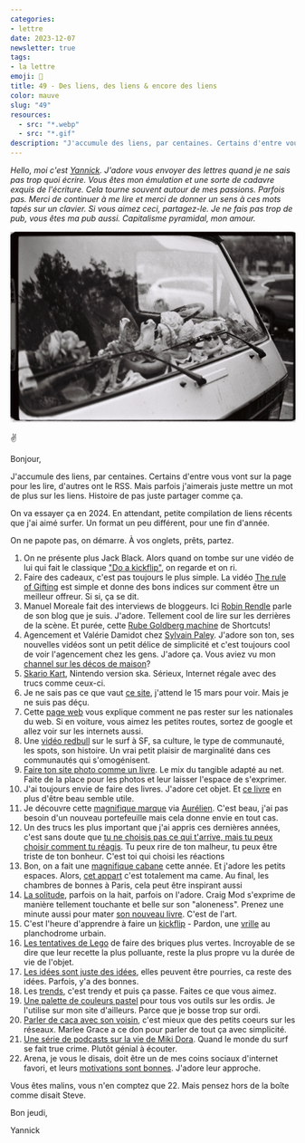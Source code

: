 ```yaml
---
categories:
- lettre
date: 2023-12-07
newsletter: true
tags:
- la lettre
emoji: 💌
title: 49 - Des liens, des liens & encore des liens
color: mauve
slug: "49"
resources:
  - src: "*.webp"
  - src: "*.gif"
description: "J'accumule des liens, par centaines. Certains d'entre vous vont sur la page pour les lire, d'autres ont le RSS. Mais parfois j'aimerais juste mettre un mot de plus sur les liens. Histoire de pas juste partager comme ça."
---
```


*Hello, moi c'est [Yannick](https://yannickschutz.com). J'adore vous envoyer des lettres quand je ne sais pas trop quoi écrire. Vous êtes mon émulation et une sorte de cadavre exquis de l'écriture. Cela tourne souvent autour de mes passions. Parfois pas. Merci de continuer à me lire et merci de donner un sens à ces mots tapés sur un clavier. Si vous aimez ceci, partagez-le. Je ne fais pas trop de pub, vous êtes ma pub aussi. Capitalisme pyramidal, mon amour.*

 ![](cover.webp)

✌️

Bonjour,

J'accumule des liens, par centaines. Certains d'entre vous vont sur la page pour les lire, d'autres ont le RSS. Mais parfois j'aimerais juste mettre un mot de plus sur les liens. Histoire de pas juste partager comme ça.

On va essayer ça en 2024. En attendant, petite compilation de liens récents que j'ai aimé surfer. Un format un peu différent, pour une fin d'année. 

On ne papote pas, on démarre. À vos onglets, prêts, partez.

1.  On ne présente plus Jack Black. Alors quand on tombe sur une vidéo de lui qui fait le classique ["Do a kickflip"](https://yewtu.be/watch?v=TxjnJMc_qWs), on regarde et on ri. 
2. Faire des cadeaux, c'est pas toujours le plus simple. La vidéo [The rule of Gifting](https://yewtu.be/watch?v=WqYIkm66RSI&t=1 ) est simple et donne des bons indices sur comment être un meilleur offreur. Si si, ça se dit.
3. Manuel Moreale fait des interviews de bloggeurs. Ici [Robin Rendle](https://manuelmoreale.com/pb-robin-rendle ) parle de son blog que je suis. J'adore. Tellement cool de lire sur les derrières de la scène. Et purée, cette [Rube Goldberg machine](https://en.wikipedia.org/wiki/Rube_Goldberg_machine) de Shortcuts!
4. Agencement et Valérie Damidot chez [Sylvain Paley](https://www.youtube.com/watch?v=6jrmHeAixPE). J'adore son ton, ses nouvelles vidéos sont un petit délice de simplicité et c'est toujours cool de voir l'agencement chez les gens. J'adore ça. Vous aviez vu mon [channel sur les décos de maison](https://www.are.na/bonjour-yannick/home-8yncj170c-4)?
5. [Skario Kart](https://gamegrooves.bandcamp.com/album/skario-kart-a-ska-tribute-to-mario-kart-64 ), Nintendo version ska. Sérieux, Internet régale avec des trucs comme ceux-ci.
6. Je ne sais pas ce que vaut [ce site](https://you-are-laurel-right.neocities.org/), j'attend le 15 mars pour voir. Mais je ne suis pas déçu.
7. Cette [page web](https://syllabusproject.org/syllabus-for-taking-an-internet-walk/) vous explique comment ne pas rester sur les nationales du web. Si en voiture, vous aimez les petites routes, sortez de google et allez voir sur les internets aussi.
8. Une [vidéo redbull](https://www.youtube.com/watch?v=uaeamUAN8gU&t=1375s) sur le surf à SF, sa culture, le type de communauté, les spots, son histoire. Un vrai petit plaisir de marginalité dans ces communautés qui s'omogénisent.
9. [Faire ton site photo comme un livre](https://pjonori.blog/posts/photo-site-design/). Le mix du tangible adapté au net. Faite de la place pour les photos et leur laisser l'espace de s'exprimer.
10. J'ai toujours envie de faire des livres. J'adore cet objet. Et [ce livre](https://londonbookarts.org/collections/tools/products/japanese-bookbinding-instructions-from-a-master-craftsman) en plus d'être beau semble utile.
11. Je découvre cette [magnifique marque](https://www.makr.com/info/about/) via [Aurélien](https://www.instagram.com/aurelienbacquet/). C'est beau, j'ai pas besoin d'un nouveau portefeuille mais cela donne envie en tout cas.
12. Un des trucs les plus important que j'ai appris ces dernières années, c'est sans doute que [tu ne choisis pas ce qui t'arrive, mais tu peux choisir comment tu réagis](https://foryou.micro.blog/2023/10/04/you-can-choose.html). Tu peux rire de ton malheur, tu peux être triste de ton bonheur. C'est toi qui choisi les réactions
13. Bon, on a fait une [magnifique cabane](https://douarenn.fr) cette année. Et j'adore les petits espaces. Alors, [cet appart](https://www.nevertoosmall.com/episodes/jourdain-paris/) c'est totalement ma came. Au final, les chambres de bonnes à Paris, cela peut être inspirant aussi
14. [La solitude](https://craigmod.com/roden/086/), parfois on la hait, parfois on l'adore. Craig Mod s'exprime de manière tellement touchante et belle sur son "aloneness". Prenez une minute aussi pour mater [son nouveau livre](https://shop.specialprojects.jp/products/things-become-other-things-1st-ed/). C'est de l'art.
15. C'est l'heure d'apprendre à faire un [kickflip](https://www.youtube.com/watch?v=9siogRgZo3Y) - Pardon, une [vrille](https://ma-veille-juridique.com/liste-relative-au-vocabulaire-du-sport-glisse-urbaine-termes-expressions-et-definitions-adoptes/) au planchodrome urbain.
16. [Les tentatives de Lego](https://www.wired.com/story/lego-haunted-by-its-own-plastic/?mc_cid=fa04558169&mc_eid=561e2e9468) de faire des briques plus vertes. Incroyable de se dire que leur recette la plus polluante, reste la plus propre vu la durée de vie de l'objet.
17. [Les idées sont juste des idées](https://goodenough.us/blog/2023-08-23-bad-ideas-are-fun/), elles peuvent être pourries, ca reste des idées. Parfois, y'a des bonnes.
18. Les [trends](https://www.trendymood.com/lutter-contre-luniformisation-des-images/ ), c'est trendy et puis ça passe. Faites ce que vous aimez. 
19. [Une palette de couleurs pastel](https://github.com/catppuccin/catppuccin) pour tous vos outils sur les ordis. Je l'utilise sur mon site d'ailleurs. Parce que je bosse trop sur ordi.
20. [Parler de caca avec son voisin](https://marleegrace.substack.com/p/i-quit-instagram), c'est mieux que des petits coeurs sur les réseaux. Marlee Grace a ce don pour parler de tout ça avec simplicité.
21. [Une série de podcasts sur la vie de Miki Dora](https://www.pushkin.fm/podcasts/lost-hills/lost-hills-season-3-the-dark-prince). Quand le monde du surf se fait true crime. Plutôt génial à écouter.
22. Arena, je vous le disais, doit être un de mes coins sociaux d'internet favori, et leurs [motivations sont bonnes](https://www.are.na/blog/on-motivation). J'adore leur approche.

Vous êtes malins, vous n'en comptez que 22. Mais pensez hors de la boîte comme disait Steve.

Bon jeudi,

Yannick
